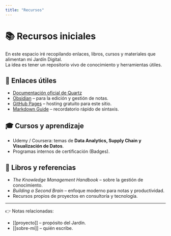 ```yaml
---
title: "Recursos"
---
```


# 📚 Recursos iniciales

En este espacio iré recopilando enlaces, libros, cursos y materiales que alimentan mi Jardín Digital.  
La idea es tener un repositorio vivo de conocimiento y herramientas útiles.

## 🔗 Enlaces útiles
- [Documentación oficial de Quartz](https://quartz.jzhao.xyz/)  
- [Obsidian](https://obsidian.md/) – para la edición y gestión de notas.  
- [GitHub Pages](https://pages.github.com/) – hosting gratuito para este sitio.  
- [Markdown Guide](https://www.markdownguide.org/) – recordatorio rápido de sintaxis.

## 🎓 Cursos y aprendizaje
- Udemy / Coursera: temas de **Data Analytics, Supply Chain y Visualización de Datos**.  
- Programas internos de certificación (Badges).  

## 📘 Libros y referencias
- *The Knowledge Management Handbook* – sobre la gestión de conocimiento.  
- *Building a Second Brain* – enfoque moderno para notas y productividad.  
- Recursos propios de proyectos en consultoría y tecnología.

---

👉 Notas relacionadas:  
- [[proyecto]] – propósito del Jardín.  
- [[sobre-mi]] – quién escribe.  
